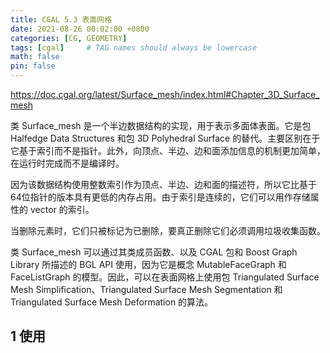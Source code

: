 ```yaml
---
title: CGAL 5.3 表面网格
date: 2021-08-26 00:02:00 +0800
categories: [CG, GEOMETRY]
tags: [cgal]     # TAG names should always be lowercase
math: false
pin: false
---
```


<https://doc.cgal.org/latest/Surface_mesh/index.html#Chapter_3D_Surface_mesh>

类 Surface_mesh 是一个半边数据结构的实现，用于表示多面体表面。它是包 Halfedge Data Structures 和包 3D Polyhedral Surface 的替代。主要区别在于它基于索引而不是指针。此外，向顶点、半边、边和面添加信息的机制更加简单，在运行时完成而不是编译时。

因为该数据结构使用整数索引作为顶点、半边、边和面的描述符，所以它比基于64位指针的版本具有更低的内存占用。由于索引是连续的，它们可以用作存储属性的 vector 的索引。

当删除元素时，它们只被标记为已删除，要真正删除它们必须调用垃圾收集函数。

类 Surface_mesh 可以通过其类成员函数、以及 CGAL 包和 Boost Graph Library 所描述的 BGL API 使用，因为它是概念 MutableFaceGraph 和 FaceListGraph 的模型。因此，可以在表面网格上使用包 Triangulated Surface Mesh Simplification、Triangulated Surface Mesh Segmentation 和 Triangulated Surface Mesh Deformation 的算法。

## 1 使用

